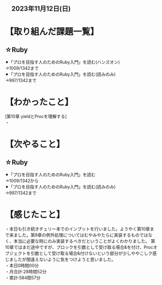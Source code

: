 ## 　2023年11月12日(日)
# 【取り組んだ課題一覧】
## ☆Ruby
⚫︎「プロを目指す人のためのRuby入門」を読む(ハンズオン)<br>
→1009/1342まで<br>
⚫︎「プロを目指す人のためのRuby入門」を読む(読みのみ)<br>
→997/1342まで<br>
# 【わかったこと】
[第10章 yieldとProcを理解する]<br>
・<br>
# 【次やること】
## ☆Ruby
⚫︎「プロを目指す人のためのRuby入門」を読む<br>
→1009/1342から<br>
⚫︎「プロを目指す人のためのRuby入門」を読む(読みのみ)<br>
→997/1342まで<br>
# 【感じたこと】
・本日も引き続きチェリー本でのインプットを行いました。ようやく第10章まで来ました。第9章の例外処理についてはむやみやたらに実装するものではなく、本当に必要な時にのみ実装するべきだということがよくわかりました。
第10章ではまだ途中ですが、ブロックを引数として受け取る場合&を付け、Procオブジェクトを引数として受け取る場合&付けないという部分が少しややこしク感じましたが間違えないように気をつけようと思いました。<br>
・本日0時間00分<br>
・月合計:28時間52分<br>
・累計:584間57分<br>
